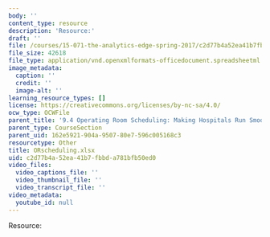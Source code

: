 ```yaml
---
body: ''
content_type: resource
description: 'Resource:'
draft: ''
file: /courses/15-071-the-analytics-edge-spring-2017/c2d77b4a52ea41b7fbbda781bfb50ed0_ORscheduling.xlsx
file_size: 42618
file_type: application/vnd.openxmlformats-officedocument.spreadsheetml.sheet
image_metadata:
  caption: ''
  credit: ''
  image-alt: ''
learning_resource_types: []
license: https://creativecommons.org/licenses/by-nc-sa/4.0/
ocw_type: OCWFile
parent_title: '9.4 Operating Room Scheduling: Making Hospitals Run Smoothly  (Recitation)'
parent_type: CourseSection
parent_uid: 162e5921-904a-9507-80e7-596c005168c3
resourcetype: Other
title: ORscheduling.xlsx
uid: c2d77b4a-52ea-41b7-fbbd-a781bfb50ed0
video_files:
  video_captions_file: ''
  video_thumbnail_file: ''
  video_transcript_file: ''
video_metadata:
  youtube_id: null
---
```

Resource: